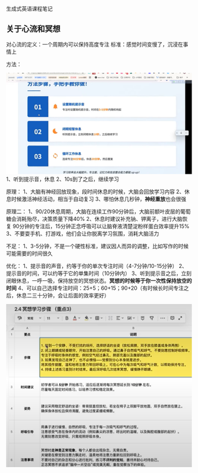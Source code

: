 生成式英语课程笔记

## 关于心流和冥想

对心流的定义：一个周期内可以保持高度专注
标准：感觉时间变慢了，沉浸在事情上

方法：

![心流方法示意图](/images/image-20250913105654821.png)
1、听到提示音，休息
2、10s到了之后，继续学习

原理：
1、大脑有神经回放现象，段时间休息的时候，大脑会回放学习内容
2、休息时候激活神经活动，相当于自动复习
3、哪怕休息几秒钟，**神经重放**也会很强

原理二：
1、90/20休息周期，大脑在连续工作90分钟后，大脑前额叶皮层的葡萄糖会消耗殆尽，决策质量下降40%
2、休息时建议补充钠、钾离子，进行大脑恢复
90分钟的专注后，15分钟正念呼吸可以让脑脊液清楚淀粉样蛋白效率提升15%
3、不要耍手机、打游戏，他们会让你脱离学习氛围，消耗大脑活力

不足：
1、3-5分钟，不是一个硬性标准，建议因人而异的调整，比如写作的时候可能需要的时间很久

优化：
1、提示音的声音，约等于你的单次专注时间（4-7分钟/10-15分钟）
2、提示音的时间，可以约等于它的单集时间（10分钟内）
3、听到提示音之后，立刻闭眼休息，一呼一吸，保持放空的冥想状态。**冥想的时候等于你一次性保持放空的时间** 
4、可以自己选择专注时间：25+5；60+15；90+20（有时候长时间专注之后，休息二三十分钟，会让后面的效率更好）

![专注时间选择](/images/image-20250913112138949.png)

